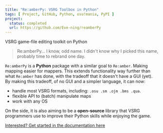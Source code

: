 ```yaml
---
title: "Re:amberPy: VSRG Toolbox in Python"
tags: [ Project, GitHub, Python, osu!mania, PyPI ]
project:
  status: completed
  url: https://github.com/Eve-ning/reamberPy
---
```


VSRG game-file editing toolkit on Python

<!--more-->

> Re:amberPy... I know, odd name. I didn't know why I picked this name, probably
> time to rebrand one day.

`Re:amberPy` is a **Python** package with a similar goal to `Re:amber`. Making
mapping easier for mappers. This extends functionality way further than
what `Re:amber` has done, with the tradeoff that it doesn't have a GUI (yet).
By making this tradeoff, of no GUI and a simpler language, it can now:

- handle most VSRG formats, including: `.osu .sm .ojm .bms .qua`.
- flexible API to (batch) manipulate maps
- work with any OS

On the side, it is also aiming to be a **open-source** library that VSRG
programmers use to improve their Python skills while enjoying the game.

[Interested? Get started in the documentation here](https://eve-ning.github.io/reamberPy/gettingstarted.html)
